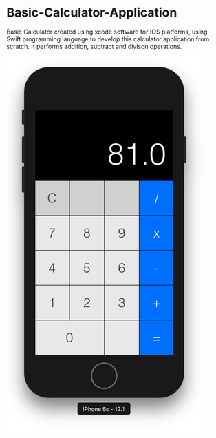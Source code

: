 # Basic-Calculator-Application

Basic Calculator created using xcode software for IOS platforms, using Swift programming language to develop this calculator application from scratch. It performs addition, subtract and divison operations.

![image](https://github.com/Rparekh96/Basic-Calculator-Application/blob/master/Basic%20Calculator%20Application.png)
